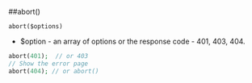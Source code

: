 ##abort()

```abort($options)```

 - $option - an array of options or the response code - 401, 403, 404.
```php
abort(401);  // or 403
// Show the error page
abort(404); // or abort()
```